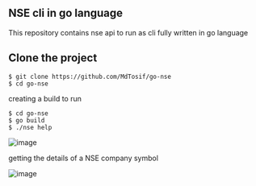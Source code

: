 ## NSE cli in go language

This repository contains nse api to run as cli fully written in go language

## Clone the project

```
$ git clone https://github.com/MdTosif/go-nse
$ cd go-nse
```

creating a build to run

```
$ cd go-nse
$ go build
$ ./nse help
```
![image](https://github.com/MdTosif/go-nse/assets/55602482/dc13856c-b010-4787-b3fb-3cca01bf1fab)

getting the details of a NSE company symbol

![image](https://github.com/MdTosif/go-nse/assets/55602482/78e066c1-2881-4857-89fc-d5f595845ffb)


